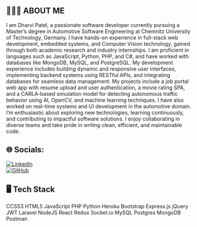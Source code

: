 ## 👩🏻‍🎓 ABOUT ME

I am Dharvi Patel, a passionate software developer currently pursuing a Master’s degree in Automotive Software Engineering at Chemnitz University of Technology, Germany. I have hands-on experience in full-stack web development, embedded systems, and Computer Vision technology, gained through both academic research and industry internships. I am proficient in languages such as JavaScript, Python, PHP, and C#, and have worked with databases like MongoDB, MySQL, and PostgreSQL. My development experience includes building dynamic and responsive user interfaces, implementing backend systems using RESTful APIs, and integrating databases for seamless data management. My projects include a job portal web app with resume upload and user authentication, a movie rating SPA, and a CARLA-based simulation model for detecting autonomous traffic behavior using AI, OpenCV, and machine learning techniques. I have also worked on real-time systems and UI development in the automotive domain. I’m enthusiastic about exploring new technologies, learning continuously, and contributing to impactful software solutions. I enjoy collaborating in diverse teams and take pride in writing clean, efficient, and maintainable code.

## 🌐 Socials:

[![LinkedIn](https://img.shields.io/badge/LinkedIn-blue?logo=linkedin&logoColor=white)](https://www.linkedin.com/in/dharvi-patel10)  
[![GitHub](https://img.shields.io/badge/GitHub-black?logo=github&logoColor=white)](https://github.com/Dharvipatel10)

## 🖥️ Tech Stack

CCSS3 HTML5 JavaScript PHP Python Heroku Bootstrap Express.js jQuery JWT Laravel NodeJS React Redux Socket.io MySQL Postgres MongoDB Postman
